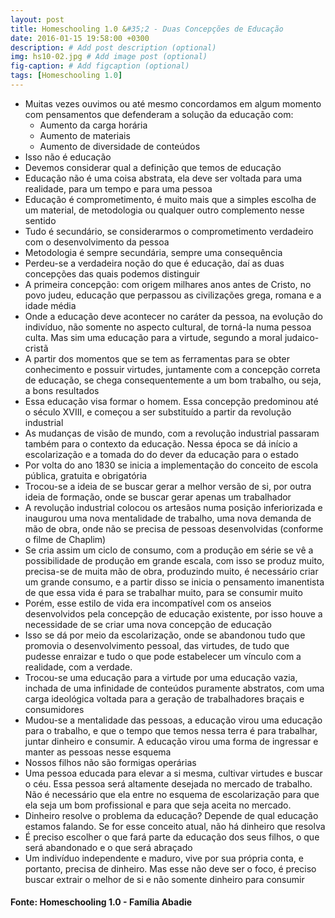 ```yaml
---
layout: post
title: Homeschooling 1.0 &#35;2 - Duas Concepções de Educação
date: 2016-01-15 19:58:00 +0300
description: # Add post description (optional)
img: hs10-02.jpg # Add image post (optional)
fig-caption: # Add figcaption (optional)
tags: [Homeschooling 1.0]
---
```


* Muitas vezes ouvimos ou até mesmo concordamos em algum momento com pensamentos que defenderam a solução da educação com:
  * Aumento da carga horária
  * Aumento de materiais
  * Aumento de diversidade de conteúdos
* Isso não é educação
* Devemos considerar qual a definição que temos de educação
* Educação não é uma coisa abstrata, ela deve ser voltada para uma realidade, para um tempo e para uma pessoa
* Educação é comprometimento, é muito mais que a simples escolha de um material, de metodologia ou qualquer outro complemento nesse sentido
* Tudo é secundário, se considerarmos o comprometimento verdadeiro com o desenvolvimento  da pessoa
* Metodologia é sempre secundária, sempre uma consequência
* Perdeu-se a verdadeira noção do que é educação, daí as duas concepções das quais podemos distinguir
* A primeira concepção: com origem milhares anos antes de Cristo, no povo judeu, educação que perpassou as civilizações grega, romana e a idade média
* Onde a educação deve acontecer no caráter da pessoa, na evolução do indivíduo, não somente no aspecto cultural, de torná-la numa pessoa culta. Mas sim uma educação para a virtude, segundo a moral judaico-cristã
* A partir dos momentos que se tem as ferramentas para se obter conhecimento e possuir virtudes, juntamente com a concepção correta de educação, se chega consequentemente a um bom trabalho, ou seja, a bons resultados
* Essa educação visa formar o homem. Essa concepção predominou até o século XVIII, e começou a ser substituído a partir da revolução industrial
* As mudanças de visão de mundo, com a revolução industrial passaram também para o contexto da educação. Nessa época se dá início a escolarização e a tomada do do dever da educação para o estado
* Por volta do ano 1830 se inicia a implementação do conceito de escola pública, gratuita e obrigatória
* Trocou-se a ideia de se buscar gerar a melhor versão de si, por outra ideia de formação, onde se buscar gerar apenas um trabalhador
* A revolução industrial colocou os artesãos numa posição inferiorizada e inaugurou uma nova mentalidade de trabalho, uma nova demanda de mão de obra, onde não se precisa de pessoas desenvolvidas (conforme o filme de Chaplim)
* Se cria assim um ciclo de consumo, com a produção em série se vê a possibilidade de produção em grande escala, com isso se produz muito, precisa-se de muita mão de obra, produzindo muito, é necessário criar um grande consumo, e a partir disso se inicia o pensamento imanentista de que essa vida é para se trabalhar muito, para se consumir muito
* Porém, esse estilo de vida era incompatível com os anseios desenvolvidos pela concepção de educação existente, por isso houve a necessidade de se criar uma nova concepção de educação
* Isso se dá por meio da escolarização, onde se abandonou tudo que promovia o desenvolvimento pessoal, das virtudes, de tudo que pudesse enraizar e tudo o que pode estabelecer um vínculo com a realidade, com a verdade.
* Trocou-se uma educação para a virtude por uma educação vazia, inchada de uma infinidade de conteúdos puramente abstratos, com uma carga ideológica voltada para a geração de trabalhadores braçais e consumidores
* Mudou-se a mentalidade das pessoas, a educação virou uma educação para o trabalho, e que o tempo que temos nessa terra é para trabalhar, juntar dinheiro e consumir. A educação virou uma forma de ingressar e manter as pessoas nesse esquema
* Nossos filhos não são formigas operárias
* Uma pessoa educada para elevar a si mesma, cultivar virtudes e buscar o céu. Essa pessoa será altamente desejada no mercado de trabalho. Não é necessário que ela entre no esquema de escolarização para que ela seja um bom profissional e para que seja aceita no mercado.
* Dinheiro resolve o problema da educação? Depende de qual educação estamos falando. Se for esse conceito atual, não há dinheiro que resolva
* É preciso escolher o que fará parte da educação dos seus filhos, o que será abandonado e o que será abraçado
* Um indivíduo independente e maduro, vive por sua própria conta, e portanto, precisa de dinheiro. Mas esse não deve ser o foco, é preciso buscar extrair o melhor de si e não somente dinheiro para consumir

#### Fonte: Homeschooling 1.0 - Família Abadie